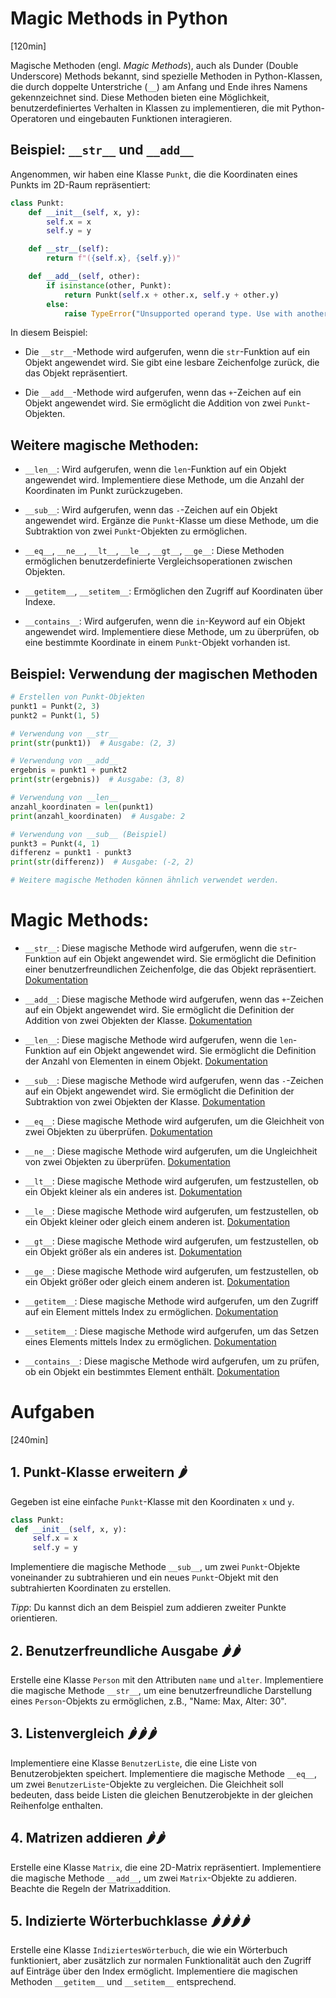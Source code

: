 # Magic Methods in Python
[120min]

Magische Methoden (engl. _Magic Methods_), auch als Dunder (Double Underscore) Methods bekannt, sind spezielle Methoden in Python-Klassen, die durch doppelte Unterstriche (`__`) am Anfang und Ende ihres Namens gekennzeichnet sind. Diese Methoden bieten eine Möglichkeit, benutzerdefiniertes Verhalten in Klassen zu implementieren, die mit Python-Operatoren und eingebauten Funktionen interagieren.

## Beispiel: `__str__` und `__add__`

Angenommen, wir haben eine Klasse `Punkt`, die die Koordinaten eines Punkts im 2D-Raum repräsentiert:

```python
class Punkt:
    def __init__(self, x, y):
        self.x = x
        self.y = y

    def __str__(self):
        return f"({self.x}, {self.y})"

    def __add__(self, other):
        if isinstance(other, Punkt):
            return Punkt(self.x + other.x, self.y + other.y)
        else:
            raise TypeError("Unsupported operand type. Use with another Punkt object.")
```

In diesem Beispiel:

- Die `__str__`-Methode wird aufgerufen, wenn die `str`-Funktion auf ein Objekt angewendet wird. Sie gibt eine lesbare Zeichenfolge zurück, die das Objekt repräsentiert.

- Die `__add__`-Methode wird aufgerufen, wenn das `+`-Zeichen auf ein Objekt angewendet wird. Sie ermöglicht die Addition von zwei `Punkt`-Objekten.

## Weitere magische Methoden:

- `__len__`: Wird aufgerufen, wenn die `len`-Funktion auf ein Objekt angewendet wird. Implementiere diese Methode, um die Anzahl der Koordinaten im Punkt zurückzugeben.

- `__sub__`: Wird aufgerufen, wenn das `-`-Zeichen auf ein Objekt angewendet wird. Ergänze die `Punkt`-Klasse um diese Methode, um die Subtraktion von zwei `Punkt`-Objekten zu ermöglichen.

- `__eq__`, `__ne__`, `__lt__`, `__le__`, `__gt__`, `__ge__`: Diese Methoden ermöglichen benutzerdefinierte Vergleichsoperationen zwischen Objekten.

- `__getitem__`, `__setitem__`: Ermöglichen den Zugriff auf Koordinaten über Indexe.

- `__contains__`: Wird aufgerufen, wenn die `in`-Keyword auf ein Objekt angewendet wird. Implementiere diese Methode, um zu überprüfen, ob eine bestimmte Koordinate in einem `Punkt`-Objekt vorhanden ist.

## Beispiel: Verwendung der magischen Methoden

```python
# Erstellen von Punkt-Objekten
punkt1 = Punkt(2, 3)
punkt2 = Punkt(1, 5)

# Verwendung von __str__
print(str(punkt1))  # Ausgabe: (2, 3)

# Verwendung von __add__
ergebnis = punkt1 + punkt2
print(str(ergebnis))  # Ausgabe: (3, 8)

# Verwendung von __len__
anzahl_koordinaten = len(punkt1)
print(anzahl_koordinaten)  # Ausgabe: 2

# Verwendung von __sub__ (Beispiel)
punkt3 = Punkt(4, 1)
differenz = punkt1 - punkt3
print(str(differenz))  # Ausgabe: (-2, 2)

# Weitere magische Methoden können ähnlich verwendet werden.
```

# Magic Methods:

- `__str__`: Diese magische Methode wird aufgerufen, wenn die `str`-Funktion auf ein Objekt angewendet wird. Sie ermöglicht die Definition einer benutzerfreundlichen Zeichenfolge, die das Objekt repräsentiert. [Dokumentation](https://docs.python.org/3/reference/datamodel.html#object.__str__)

- `__add__`: Diese magische Methode wird aufgerufen, wenn das `+`-Zeichen auf ein Objekt angewendet wird. Sie ermöglicht die Definition der Addition von zwei Objekten der Klasse. [Dokumentation](https://docs.python.org/3/reference/datamodel.html#object.__add__)

- `__len__`: Diese magische Methode wird aufgerufen, wenn die `len`-Funktion auf ein Objekt angewendet wird. Sie ermöglicht die Definition der Anzahl von Elementen in einem Objekt. [Dokumentation](https://docs.python.org/3/reference/datamodel.html#object.__len__)

- `__sub__`: Diese magische Methode wird aufgerufen, wenn das `-`-Zeichen auf ein Objekt angewendet wird. Sie ermöglicht die Definition der Subtraktion von zwei Objekten der Klasse. [Dokumentation](https://docs.python.org/3/reference/datamodel.html#object.__sub__)

- `__eq__`: Diese magische Methode wird aufgerufen, um die Gleichheit von zwei Objekten zu überprüfen. [Dokumentation](https://docs.python.org/3/reference/datamodel.html#object.__eq__)

- `__ne__`: Diese magische Methode wird aufgerufen, um die Ungleichheit von zwei Objekten zu überprüfen. [Dokumentation](https://docs.python.org/3/reference/datamodel.html#object.__ne__)

- `__lt__`: Diese magische Methode wird aufgerufen, um festzustellen, ob ein Objekt kleiner als ein anderes ist. [Dokumentation](https://docs.python.org/3/reference/datamodel.html#object.__lt__)

- `__le__`: Diese magische Methode wird aufgerufen, um festzustellen, ob ein Objekt kleiner oder gleich einem anderen ist. [Dokumentation](https://docs.python.org/3/reference/datamodel.html#object.__le__)

- `__gt__`: Diese magische Methode wird aufgerufen, um festzustellen, ob ein Objekt größer als ein anderes ist. [Dokumentation](https://docs.python.org/3/reference/datamodel.html#object.__gt__)

- `__ge__`: Diese magische Methode wird aufgerufen, um festzustellen, ob ein Objekt größer oder gleich einem anderen ist. [Dokumentation](https://docs.python.org/3/reference/datamodel.html#object.__ge__)

- `__getitem__`: Diese magische Methode wird aufgerufen, um den Zugriff auf ein Element mittels Index zu ermöglichen. [Dokumentation](https://docs.python.org/3/reference/datamodel.html#object.__getitem__)

- `__setitem__`: Diese magische Methode wird aufgerufen, um das Setzen eines Elements mittels Index zu ermöglichen. [Dokumentation](https://docs.python.org/3/reference/datamodel.html#object.__setitem__)

- `__contains__`: Diese magische Methode wird aufgerufen, um zu prüfen, ob ein Objekt ein bestimmtes Element enthält. [Dokumentation](https://docs.python.org/3/reference/datamodel.html#object.__contains__)

# Aufgaben
[240min]

## 1. **Punkt-Klasse erweitern** 🌶️️

   Gegeben ist eine einfache `Punkt`-Klasse mit den Koordinaten `x` und `y`. 

   ```python
class Punkt:
    def __init__(self, x, y):
        self.x = x
        self.y = y
   ```
     
Implementiere die magische Methode `__sub__`, um zwei `Punkt`-Objekte voneinander zu subtrahieren und ein neues `Punkt`-Objekt mit den subtrahierten Koordinaten zu erstellen.

_Tipp_: Du kannst dich an dem Beispiel zum addieren zweiter Punkte orientieren.

## 2. **Benutzerfreundliche Ausgabe** 🌶️️🌶️️

   Erstelle eine Klasse `Person` mit den Attributen `name` und `alter`. Implementiere die magische Methode `__str__`, um eine benutzerfreundliche Darstellung eines `Person`-Objekts zu ermöglichen, z.B., "Name: Max, Alter: 30".

## 3. **Listenvergleich** 🌶️️🌶️️🌶️️

   Implementiere eine Klasse `BenutzerListe`, die eine Liste von Benutzerobjekten speichert. Implementiere die magische Methode `__eq__`, um zwei `BenutzerListe`-Objekte zu vergleichen. Die Gleichheit soll bedeuten, dass beide Listen die gleichen Benutzerobjekte in der gleichen Reihenfolge enthalten.

## 4. **Matrizen addieren** 🌶️️🌶️️

   Erstelle eine Klasse `Matrix`, die eine 2D-Matrix repräsentiert. Implementiere die magische Methode `__add__`, um zwei `Matrix`-Objekte zu addieren. Beachte die Regeln der Matrixaddition.

## 5. **Indizierte Wörterbuchklasse** 🌶️️🌶️️🌶️️🌶️️

   Erstelle eine Klasse `IndiziertesWörterbuch`, die wie ein Wörterbuch funktioniert, aber zusätzlich zur normalen Funktionalität auch den Zugriff auf Einträge über den Index ermöglicht. Implementiere die magischen Methoden `__getitem__` und `__setitem__` entsprechend.
